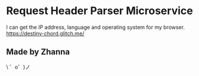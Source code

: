 Request Header Parser Microservice
=========================

I can get the IP address, language and operating system for my browser.
https://destiny-chord.glitch.me/

Made by Zhanna
-------------------

\ ゜o゜)ノ
